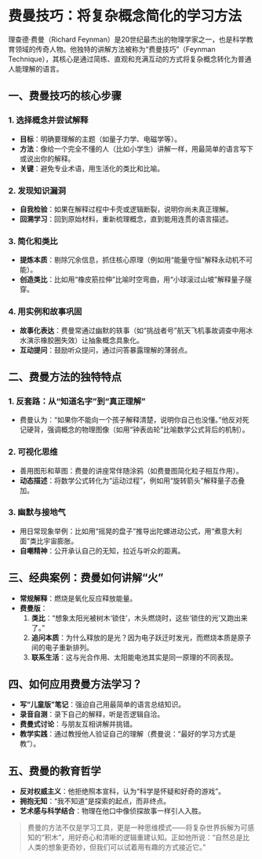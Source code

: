 # 费曼技巧：将复杂概念简化的学习方法

理查德·费曼（Richard Feynman）是20世纪最杰出的物理学家之一，也是科学教育领域的传奇人物。他独特的讲解方法被称为“费曼技巧”（Feynman Technique），其核心是通过简练、直观和充满互动的方式将复杂概念转化为普通人能理解的语言。

## 一、费曼技巧的核心步骤

### 1. 选择概念并尝试解释

- ​**目标**：明确要理解的主题（如量子力学、电磁学等）。
- ​**方法**：像给一个完全不懂的人（比如小学生）讲解一样，用最简单的语言写下或说出你的解释。
- ​**关键**：避免专业术语，用生活化的类比和比喻。

### 2. 发现知识漏洞

- ​**自我检验**：如果在解释过程中卡壳或逻辑断裂，说明你尚未真正理解。
- ​**回溯学习**：回到原始材料，重新梳理概念，直到能用连贯的语言描述。

### 3. 简化和类比

- ​**提炼本质**：剔除冗余信息，抓住核心原理（例如用“能量守恒”解释永动机不可能）。
- ​**创造类比**：比如用“橡皮筋拉伸”比喻时空弯曲，用“小球滚过山坡”解释量子隧穿。

### 4. 用实例和故事巩固

- ​**故事化表达**：费曼常通过幽默的轶事（如“挑战者号”航天飞机事故调查中用冰水演示橡胶圈失效）让抽象概念具象化。
- ​**互动提问**：鼓励听众提问，通过问答暴露理解的薄弱点。

## 二、费曼方法的独特特点

### 1. 反套路：从“知道名字”到“真正理解”

- 费曼认为：“如果你不能向一个孩子解释清楚，说明你自己也没懂。”他反对死记硬背，强调概念的物理图像（如用“钟表齿轮”比喻数学公式背后的机制）。

### 2. 可视化思维

- 善用图形和草图：费曼的讲座常伴随涂鸦（如费曼图简化粒子相互作用）。
- ​**动态描述**：将数学公式转化为“运动过程”，例如用“旋转箭头”解释量子态叠加。

### 3. 幽默与接地气

- 用日常现象举例：比如用“摇晃的盘子”推导出陀螺进动公式，用“煮意大利面”类比宇宙膨胀。
- ​**自嘲精神**：公开承认自己的无知，拉近与听众的距离。

## 三、经典案例：费曼如何讲解“火”

- ​**常规解释**：燃烧是氧化反应释放能量。
- ​**费曼版**：
  1. ​**类比**：“想象太阳光被树木‘锁住’，木头燃烧时，这些‘锁住的光’又跑出来了。”
  2. ​**追问本质**：为什么释放的是光？因为电子跃迁时发光，而燃烧本质是原子间的电子重新排列。
  3. ​**联系生活**：这与光合作用、太阳能电池其实是同一原理的不同表现。

## 四、如何应用费曼方法学习？

- ​**写“儿童版”笔记**：强迫自己用最简单的语言总结知识。
- ​**录音自测**：录下自己的解释，听是否逻辑自洽。
- ​**费曼式讨论**：与朋友互相讲解并挑错。
- ​**教学实践**：通过教授他人验证自己的理解（费曼说：“最好的学习方式是教”）。

## 五、费曼的教育哲学

- ​**反对权威主义**：他拒绝照本宣科，认为“科学是怀疑和好奇的游戏”。
- ​**拥抱无知**：“我不知道”是探索的起点，而非终点。
- ​**艺术感与科学结合**：物理在他口中像侦探故事一样引人入胜。

> 费曼的方法不仅是学习工具，更是一种思维模式——将复杂世界拆解为可感知的“积木”，用好奇心和清晰的逻辑重建认知。正如他所说：“自然总是比人类的想象更奇妙，但我们可以试着用有趣的方式接近它。”
